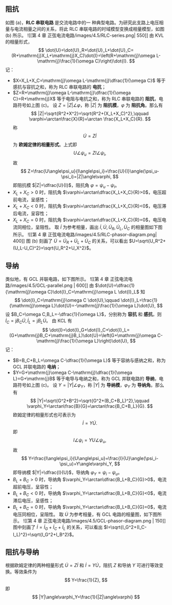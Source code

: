 ## 阻抗
如图 (a)，**RLC 串联电路** 是交流电路中的一 种典型电路。为研究此支路上电压相量与电流相量之间的关系，将此 RLC 串联电路的时域模型变换成相量模型，如图 (b) 所示。
![[第 4 章 正弦电流电路/images/4.5/RLC-series.png| 550]] 
由 KVL 的相量形式，$$ \dot{U}=\dot{U}_R+\dot{U}_L+\dot{U}_C=(R+\mathrm{j}X_L+\mathrm{j}X_C)\dot{I}=\left(R+\mathrm{j}\omega L-\mathrm{j}\frac{1}{\omega C}\right)\dot{I}. $$记：
- $X=X_L+X_C=\mathrm{j}\omega L-\mathrm{j}\dfrac{1}{\omega C}$ 等于感抗与容抗之和，称为 RLC 串联电路的 **电抗**；
- $Z=R+\mathrm{j}\omega L-\mathrm{j}\dfrac{1}{\omega C}=R+\mathrm{j}X$ 等于电阻与电抗之和，称为 RLC 串联电路的 **阻抗**，电路符号如上图 (c)。
设 $Z=|Z|\angle \varphi$，称 $|Z|$ 为 **阻抗模**，$\varphi$ 为 **阻抗角**。那么有 $$ |Z|=\sqrt{R^2+X^2}=\sqrt{R^2+(X_L+X_C)^2},\qquad \varphi=\arctan\frac{X}{R}=\arctan \frac{X_L+X_C}{R}. $$称 $$ \dot{U}=Z\dot{I} $$为 **欧姆定律的相量形式**。上式即 $$ U\angle\psi_u=ZI\angle\psi_i, $$故 $$ Z=\frac{U\angle\psi_u}{I\angle\psi_i}=\frac{U}{I}\angle(\psi_u-\psi_i)=|Z|\angle\varphi, $$即阻抗模 $|Z|=\dfrac{U}{I}$，阻抗角 $\varphi=\psi_u-\psi_i$。
- $X_L+X_C>0$ 时，阻抗角 $\varphi=\arctan\dfrac{X_L+X_C}{R}>0$，电压超前电流，呈感性；
- $X_L+X_C<0$ 时，阻抗角 $\varphi=\arctan\dfrac{X_L+X_C}{R}<0$，电压滞后电流，呈容性；
- $X_L+X_C=0$ 时，阻抗角 $\varphi=\arctan\dfrac{X_L+X_C}{R}=0$，电压电流同相位，呈阻性。
取 $\dot{I}$ 为参考相量，画出 $\dot{I},\dot{U},\dot{U}_R,\dot{U}_L,\dot{U}_C$ 的相量图如下图所示。
![[第 4 章 正弦电流电路/images/4.5/RLC-phasor-diagram.png| 400]]
图 (b) 刻画了 $\dot{U}=\dot{U}_R+\dot{U}_L+\dot{U}_C$ 的关系，可以看出 $U=\sqrt{U_R^2+(U_L-U_C)^2}=\sqrt{U_R^2+U_X^2}$。
## 导纳
类似地，有 GCL 并联电路，如下图所示。
![[第 4 章 正弦电流电路/images/4.5/GCL-parallel.png | 600]]
由 $\dot{U}=\dfrac{1}{\mathrm{j}\omega C}\dot{I}_C=\mathrm{j}\omega L \dot{I}_L$ 知 $$ \dot{I}_C=\mathrm{j}\omega C \dot{U},\qquad \dot{I}_L=\frac{1}{\mathrm{j}\omega L}\dot{U}=-\mathrm{j}\frac{1}{\omega L}\dot{U}, $$设 $B_C=\omega C,B_L=-\dfrac{1}{\omega L}$，分别称为 **容抗** 和 **感抗**，则 $\dot{I}_C=\mathrm{j}B_C \dot{U},\dot{I}_L=\mathrm{j}B_L \dot{U}$。
由 KCL 有 $$ \dot{I}=\dot{I}_G+\dot{I}_C+\dot{I}_L=(G+\mathrm{j}B_C+\mathrm{j}B_L)\dot{U}=\left(G+\mathrm{j}\omega C-\mathrm{j}\frac{1}{\omega L}\right)\dot{U}, $$记：
- $B=B_C+B_L=\omega C-\dfrac{1}{\omega L}$ 等于容纳与感纳之和，称为 GCL 并联电路的 **电纳**；
- $Y=G+\mathrm{j}\omega C-\mathrm{j}\dfrac{1}{\omega L}=G+\mathrm{j}B$ 等于电导与电纳之和，称为 GCL 并联电路的 **导纳**，电路符号如上图 (c)。
设 $Y=|Y|\angle \varphi_Y$，称 $|Y|$ 为 **导纳模**，$\varphi_Y$ 为 **导纳角**。那么有 $$ |Y|=\sqrt{G^2+B^2}=\sqrt{G^2+(B_C+B_L)^2},\qquad \varphi_Y=\arctan\frac{B}{G}=\arctan\frac{B_C+B_L}{G}. $$欧姆定律的相量形式也可表示为 $$ \dot{I}=Y \dot{U}. $$即 $$ I\angle\psi_i=YU\angle\psi_u, $$故 $$ Y=\frac{I\angle\psi_i}{U\angle\psi_u}=\frac{I}{U}\angle(\psi_i-\psi_u)=Y\angle\varphi_Y, $$即导纳模 $|Y|=\dfrac{I}{U}$，导纳角 $\varphi_Y=\psi_i-\psi_u$。
- $B_L+B_C>0$ 时，导纳角 $\varphi_Y=\arctan\dfrac{B_L+B_C}{G}>0$，电流超前电压，呈容性；
- $B_L+B_C<0$ 时，导纳角 $\varphi_Y=\arctan\dfrac{B_L+B_C}{G}<0$，电流滞后电压，呈感性；
- $B_L+B_C=0$ 时，导纳角 $\varphi_Y=\arctan\dfrac{B_L+B_C}{G}=0$，电流电压同相位，呈阻性。
取 $\dot{U}$ 为参考相量，有 GCL 电路的相量图，如下图所示。
![[第 4 章 正弦电流电路/images/4.5/GCL-phasor-diagram.png | 150]]
图中刻画了 $\dot{I}=\dot{I}_G+\dot{I}_C+\dot{I}_L$ 的关系，可以看出 $I=\sqrt{I_G^2+(I_C-I_L)^2}=\sqrt{I_G^2+I_B^2}$。
## 阻抗与导纳
根据欧姆定律的两种相量形式 $\dot{U}=Z \dot{I}$ 和 $\dot{I}=Y \dot{U}$，阻抗 $Z$ 和导纳 $Y$ 可进行等效变换。等效条件为 $$ Y=\frac{1}{Z}, $$即 $$ |Y|\angle\varphi_Y=\frac{1}{|Z|\angle\varphi} $$
